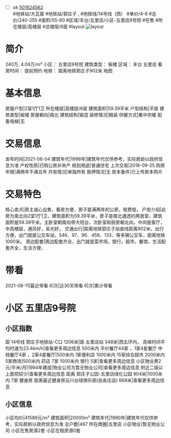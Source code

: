 - [ ] ok [501624562](https://bj.5i5j.com/ershoufang/501624562.html)  
 #地铁站/大瓦窑 #地铁站/郭庄子 ,  #地铁线/14号线（西）
#单价/4-6 #总价/240-255 #面积/55-60   #区域/丰台/五里店/小区-五里店9号院 #在售 #所在楼层/高楼层 #总楼层/6层 #layout 
![layout](http://image2a.5i5j.com/bdir/layout/41313.jpg_P5.jpg) 
# 简介 
 240万,  4.04万/m² 
小区： 五里店9号院
建筑类型： 板楼
区域： 丰台 五里店
看房时间： 提前预约
地铁： 距离地铁郭庄子902米 地图
# 基本信息 
 房屋户型|2室1厅1卫
所在楼层|高楼层/6层
建筑面积|59.39平米
户型结构|平层
建筑类型|板楼
房屋朝向|南北
建筑结构|钢混
装修情况|精装
供暖方式|集中供暖
配备电梯|无
# 交易信息 
 发布时间|2021-08-04
建筑年代|1998年|建筑年代仅供参考，实际房龄以政府信息为准
产权性质|已购公房非央产
规划用途|普通住宅
上次交易|2018-09-25
购房年限|满两年不满五年
共有情况|单独所有
抵押情况|无
房本备件|已上传房本照片
# 交易特色 
 核心卖点|房主诚心出售，看房方便，房子是满两年的公房，税费低，
户型介绍|此房为南北向2室1厅1卫，建筑面积为59.39平米，房子是南北通透的两居室，建筑面积是59.39平米。主卧室朝南向带大阳台，次卧室和厨房朝北向，中间是客厅，中高楼层，通风好，采光好。
交通出行|距离地铁郭庄子站直线距离902米，出行方便，出门就是公交车站，546、97、96、458、133、等多辆公交车，距离地铁1000米。
周边配套|周边配套齐全，出门就是菜市场，银行，超市，餐馆，生活配套齐全，生活方便，
# 带看 
 2021-08-11|最近带看	 6|次|近30天带看	 6|次|累计带看
# 小区 五里店9号院
## 小区指数 
 距 14号线 郭庄子地铁站-C口 1206米|距 五里店站 348米|西五环内， 高峰时间平均时速为23.4km/h|查看更多周边信息
500米内 平价餐厅44家 ，1家4星餐厅
中档餐厅4家 ，2家4星餐厅|500米内 1家便利店
1000米内 15家综合超市
2000米内 5家商场|500米内 药店 7家
1000米内 银行 5家|查看更多周边信息
小区物业费2元/平米/月|1994年建成|物业公司为暂无物业公司|查看更多周边信息
附近二级以上医院较少|查看更多周边信息
距离 郭庄子公园-五里店绿化公园 904米|1000米内 7家 健身房
距离最近健身房云川台球俱乐部(岳各庄店) 668米|查看更多周边信息
## 小区信息 
 小区均价|41589元/m²
建筑面积|20000m²
建筑年代|1990年|建筑年代仅供参考，实际房龄以政府信息为准
总户数|467
所在商圈|五里店
小区物业|暂无物业公司
小区在售房源2套
小区在租房源0套
